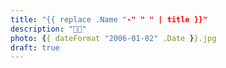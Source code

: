 ```yaml
---
title: "{{ replace .Name "-" " " | title }}"
description: "🐘💨"
photo: {{ dateFormat "2006-01-02" .Date }}.jpg
draft: true
---
```


